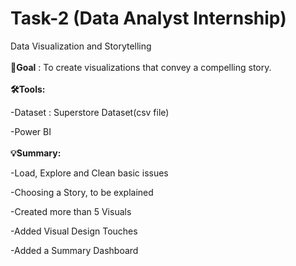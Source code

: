 # Task-2 (Data Analyst Internship)
Data Visualization and Storytelling<br><br>
**🎯Goal** : To create visualizations that convey a compelling story.<br><br>
**🛠️Tools:**

-Dataset : Superstore Dataset(csv file)

-Power BI<br><br>
**💡Summary:**

-Load, Explore and Clean basic issues

-Choosing a Story, to be explained

-Created more than 5 Visuals

-Added Visual Design Touches

-Added a Summary Dashboard









